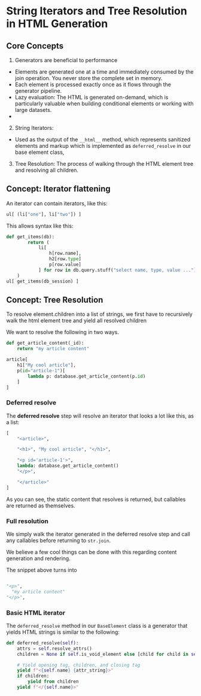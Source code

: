# String Iterators and Tree Resolution in HTML Generation

## Core Concepts

1. Generators are beneficial to performance

- Elements are generated one at a time and immediately consumed by the join operation. You never store the complete set in memory.
- Each element is processed exactly once as it flows through the generator pipeline.
- Lazy evaluation: The HTML is generated on-demand, which is particularly valuable when building conditional elements or working with large datasets.
-

2. String Iterators:

- Used as the output of the `__html__` method, which represents sanitized elements and markup which is implemented as `deferred_resolve` in our base element class,

3. Tree Resolution: The process of walking through the HTML element tree and resolving all children.

## Concept: Iterator flattening

An iterator can contain iterators, like this:

```python
ul[ (li["one"], li["two"]) ]
```

This allows syntax like this:

```python
def get_items(db):
        return (
            li[
                h[row.name],
                h2[row.type]
                p[row.value]
            ] for row in db.query.stuff("select name, type, value ...")
    )
ul[ get_items(db_session) ]
```

## Concept: Tree Resolution

To resolve element.children into a list of strings, we first have to recursively walk the html element tree and yield all resolved children

We want to resolve the following in two ways.

```python
def get_article_content(_id):
    return "my article content"

article[
    h1["My cool article"],
    p(id="article-1")[
        lambda p: database.get_article_content(p.id)
    ]
]
```

### Deferred resolve

The **deferred resolve** step will resolve an iterator that looks a lot like this, as a list:

```python
[
    "<article>",

    "<h1>", "My cool article", "</h1>",

    "<p id='article-1'>",
    lambda: database.get_article_content()
    "</p>",

    "</article>"
]
```

As you can see, the static content that resolves is returned, but callables are returned as themselves.

### Full resolution

We simply walk the iterator generated in the deferred resolve step and call any callables before returning to `str.join`.

We believe a few cool things can be done with this regarding content generation and rendering.

The snippet above turns into

```python

"<p>",
  "my article content"
"</p>",
```

### Basic HTML iterator

The `deferred_resolve` method in our `BaseElement` class is a generator that yields HTML strings is similar to the following:

```python
def deferred_resolve(self):
    attrs = self.resolve_attrs()
    children = None if self.is_void_element else [child for child in self.resolve_tree()]

    # Yield opening tag, children, and closing tag
    yield f"<{self.name} {attr_string}>"
    if children:
        yield from children
    yield f"</{self.name}>"
```
